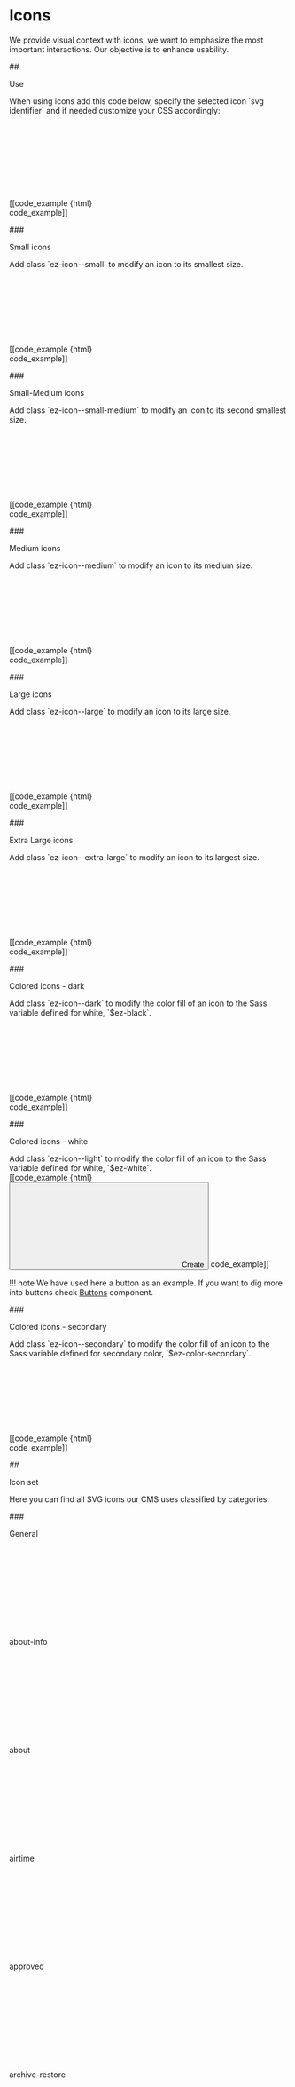 # Icons

We provide visual context with icons, we want to emphasize the most important interactions. Our objective is to enhance usability.

##<div class="mgt-2 header-line">Use</div>
<div class="mgt-minus-4 mgb-5">When using icons add this code below, specify the selected icon `svg identifier` and if needed customize your CSS accordingly:</div>


[[code_example {html}
<svg class="ez-icon">
    <use xmlns:xlink="http://www.w3.org/1999/xlink" xlink:href="../../ez-icons.svg#publish"></use>
</svg>
code_example]]

###<div class="mgt-2">Small icons</div>
<div class="mgt-minus-3 mgb-5">Add class `ez-icon--small` to modify an icon to its smallest size.</div>
[[code_example {html}
<svg class="ez-icon ez-icon--small">
    <use xmlns:xlink="http://www.w3.org/1999/xlink" xlink:href="../../ez-icons.svg#publish"></use>
</svg>
code_example]]

###<div class="mgt-2">Small-Medium icons</div>
<div class="mgt-minus-3 mgb-5">Add class `ez-icon--small-medium` to modify an icon to its second smallest size.</div>
[[code_example {html}
<svg class="ez-icon ez-icon--small-medium">
    <use xmlns:xlink="http://www.w3.org/1999/xlink" xlink:href="../../ez-icons.svg#publish"></use>
</svg>
code_example]]

###<div class="mgt-2">Medium icons</div>
<div class="mgt-minus-3 mgb-5">Add class `ez-icon--medium` to modify an icon to its medium size.</div>
[[code_example {html}
<svg class="ez-icon ez-icon--medium">
    <use xmlns:xlink="http://www.w3.org/1999/xlink" xlink:href="../../ez-icons.svg#publish"></use>
</svg>
code_example]]

###<div class="mgt-2">Large icons</div>
<div class="mgt-minus-3 mgb-5">Add class `ez-icon--large` to modify an icon to its large size.</div>
[[code_example {html}
<svg class="ez-icon ez-icon--large">
    <use xmlns:xlink="http://www.w3.org/1999/xlink" xlink:href="../../ez-icons.svg#publish"></use>
</svg>
code_example]]

###<div class="mgt-2">Extra Large icons</div>
<div class="mgt-minus-3 mgb-5">Add class `ez-icon--extra-large` to modify an icon to its largest size.</div>
[[code_example {html}
<svg class="ez-icon ez-icon--extra-large">
    <use xmlns:xlink="http://www.w3.org/1999/xlink" xlink:href="../../ez-icons.svg#publish"></use>
</svg>
code_example]]

###<div class="mgt-2">Colored icons - dark</div>
<div class="mgt-minus-3 mgb-5">Add class `ez-icon--dark` to modify the color fill of an icon to the Sass variable defined for white, `$ez-black`.</div>
<div class="ez-guidelines-icons__colored">
[[code_example {html}
<svg class="ez-icon ez-icon--medium ez-icon--dark ez-icon-content-draft">
    <use xmlns:xlink="http://www.w3.org/1999/xlink" xlink:href="../../ez-icons.svg#content-draft"></use>
</svg>
</button>
code_example]]
</div>

###<div class="mgt-2">Colored icons - white</div>
<div class="mgt-minus-3 mgb-5">Add class `ez-icon--light` to modify the color fill of an icon to the Sass variable defined for white, `$ez-white`.</div>
<div class="ez-guidelines-icons__colored">
[[code_example {html}
<button type="button" class="btn btn-primary">
    <svg class="ez-icon ez-icon--medium ez-icon--light ez-icon-create">
        <use xmlns:xlink="http://www.w3.org/1999/xlink" xlink:href="../../ez-icons.svg#create"></use>
    </svg>
    <span>Create</span>
</button>
code_example]]
</div>

!!! note
    We have used here a button as an example. If you want to dig more into buttons check [Buttons](../components/buttons.md) component.

###<div class="mgt-2">Colored icons - secondary</div>
<div class="mgt-minus-3 mgb-5">Add class `ez-icon--secondary` to modify the color fill of an icon to the Sass variable defined for secondary color, `$ez-color-secondary`.</div>
[[code_example {html}
<svg class="ez-icon ez-icon--secondary">
    <use xmlns:xlink="http://www.w3.org/1999/xlink" xlink:href="../../ez-icons.svg#publish"></use>
</svg>
code_example]]

##<div class="mgt-5">Icon set</div>
<div class="mgt-minus-4">Here you can find all SVG icons our CMS uses classified by categories:</div>

###<div class="mgt-2 header-line">General</div>
<div class="wrapper-samples mgt-minus-3">
    <div class="icon-box">
        <svg class="ez-icon ez-icon-about-info">
            <use xlink:href="../../ez-icons.svg#about-info"></use>
        </svg>
        <p class="icon-label">about-info</p>
    </div>
    <div class="icon-box">
        <svg class="ez-icon ez-icon-about">
            <use xlink:href="../../ez-icons.svg#about"></use>
        </svg>
        <p class="icon-label">about</p>
    </div>
    <div class="icon-box">
        <svg class="ez-icon ez-icon-airtime">
            <use xlink:href="../../ez-icons.svg#airtime"></use>
        </svg>
        <p class="icon-label">airtime</p>
    </div>
    <div class="icon-box">
        <svg class="ez-icon ez-icon-approved">
            <use xlink:href="../../ez-icons.svg#approved"></use>
        </svg>
        <p class="icon-label">approved</p>
    </div>
    <div class="icon-box">
        <svg class="ez-icon ez-icon-archive-restore">
            <use xlink:href="../../ez-icons.svg#archive-restore"></use>
        </svg>
        <p class="icon-label">archive-restore</p>
    </div>
    <div class="icon-box">
        <svg class="ez-icon ez-icon-assign-section">
            <use xlink:href="../../ez-icons.svg#assign-section"></use>
        </svg>
        <p class="icon-label">assign-section</p>
    </div>
     <div class="icon-box">
        <svg class="ez-icon ez-icon-assign-user">
            <use xlink:href="../../ez-icons.svg#assign-user"></use>
        </svg>
        <p class="icon-label">assign-user</p>
    </div>
    <div class="icon-box">
        <svg class="ez-icon ez-icon-author">
            <use xlink:href="../../ez-icons.svg#author"></use>
        </svg>
        <p class="icon-label">author</p>
    </div>
    <div class="icon-box">
        <svg class="ez-icon ez-icon-back">
            <use xlink:href="../../ez-icons.svg#back"></use>
        </svg>
        <p class="icon-label">back</p>
    </div>
    <div class="icon-box">
        <svg class="ez-icon ez-icon-back-current-date">
            <use xlink:href="../../ez-icons.svg#back-current-date"></use>
        </svg>
        <p class="icon-label">back-current-date</p>
    </div>
    <div class="icon-box">
        <svg class="ez-icon ez-icon-banner">
            <use xlink:href="../../ez-icons.svg#banner"></use>
        </svg>
        <p class="icon-label">banner</p>
    </div>
    <div class="icon-box">
        <svg class="ez-icon ez-icon-block-add">
            <use xlink:href="../../ez-icons.svg#block-add"></use>
        </svg>
        <p class="icon-label">block-add</p>
    </div>
    <div class="icon-box">
        <svg class="ez-icon ez-icon-block-invisible">
            <use xlink:href="../../ez-icons.svg#block-invisible"></use>
        </svg>
        <p class="icon-label">block-invisible</p>
    </div>
    <div class="icon-box">
        <svg class="ez-icon ez-icon-block-visible-recurring">
            <use xlink:href="../../ez-icons.svg#block-visible-recurring"></use>
        </svg>
        <p class="icon-label">block-visible-recurring</p>
    </div>
    <div class="icon-box">
        <svg class="ez-icon ez-icon-block-visible">
            <use xlink:href="../../ez-icons.svg#block-visible"></use>
        </svg>
        <p class="icon-label">block-visible</p>
    </div>
    <div class="icon-box">
        <svg class="ez-icon ez-icon-bookmark-active">
            <use xlink:href="../../ez-icons.svg#bookmark-active"></use>
        </svg>
        <p class="icon-label">bookmark-active</p>
    </div>
    <div class="icon-box">
        <svg class="ez-icon ez-icon-bookmark-manager">
            <use xlink:href="../../ez-icons.svg#bookmark-manager"></use>
        </svg>
        <p class="icon-label">bookmark-manager</p>
    </div>
    <div class="icon-box">
        <svg class="ez-icon ez-icon-bookmark">
            <use xlink:href="../../ez-icons.svg#bookmark"></use>
        </svg>
        <p class="icon-label">bookmark</p>
    </div>
    <div class="icon-box">
        <svg class="ez-icon ez-icon-browse">
            <use xlink:href="../../ez-icons.svg#browse"></use>
        </svg>
        <p class="icon-label">browse</p>
    </div>
    <div class="icon-box">
        <svg class="ez-icon ez-icon-bubbles">
            <use xlink:href="../../ez-icons.svg#bubbles"></use>
        </svg>
        <p class="icon-label">bubbles</p>
    </div>
    <div class="icon-box">
        <svg class="ez-icon ez-icon-caret-back">
            <use xlink:href="../../ez-icons.svg#caret-back"></use>
        </svg>
        <p class="icon-label">caret-back</p>
    </div>
    <div class="icon-box">
        <svg class="ez-icon ez-icon-caret-down">
            <use xlink:href="../../ez-icons.svg#caret-down"></use>
        </svg>
        <p class="icon-label">caret-down</p>
    </div>
    <div class="icon-box">
        <svg class="ez-icon ez-icon-caret-next">
            <use xlink:href="../../ez-icons.svg#caret-next"></use>
        </svg>
        <p class="icon-label">caret-next</p>
    </div>
    <div class="icon-box">
        <svg class="ez-icon ez-icon-caret-up">
            <use xlink:href="../../ez-icons.svg#caret-up"></use>
        </svg>
        <p class="icon-label">caret-up</p>
    </div>
    <div class="icon-box">
        <svg class="ez-icon ez-icon-caret-expanded">
            <use xlink:href="../../ez-icons.svg#caret-expanded"></use>
        </svg>
        <p class="icon-label">caret-expanded</p>
    </div>
    <div class="icon-box">
        <svg class="ez-icon ez-icon-category">
            <use xlink:href="../../ez-icons.svg#category"></use>
        </svg>
        <p class="icon-label">category</p>
    </div>
    <div class="icon-box">
        <svg class="ez-icon ez-icon-checkmark">
            <use xlink:href="../../ez-icons.svg#checkmark"></use>
        </svg>
        <p class="icon-label">checkmark</p>
    </div>
    <div class="icon-box">
        <svg class="ez-icon ez-icon-circle-caret-down">
            <use xlink:href="../../ez-icons.svg#circle-caret-down"></use>
        </svg>
        <p class="icon-label">circle-caret-down</p>
    </div>
    <div class="icon-box">
        <svg class="ez-icon ez-icon-circle-caret-left">
            <use xlink:href="../../ez-icons.svg#circle-caret-left"></use>
        </svg>
        <p class="icon-label">circle-caret-left</p>
    </div>
    <div class="icon-box">
        <svg class="ez-icon ez-icon-circle-caret-right">
            <use xlink:href="../../ez-icons.svg#circle-caret-right"></use>
        </svg>
        <p class="icon-label">circle-caret-right</p>
    </div>
    <div class="icon-box">
        <svg class="ez-icon ez-icon-circle-caret-up">
            <use xlink:href="../../ez-icons.svg#circle-caret-up"></use>
        </svg>
        <p class="icon-label">circle-caret-up</p>
    </div>
    <div class="icon-box">
        <svg class="ez-icon ez-icon-circle-close">
            <use xlink:href="../../ez-icons.svg#circle-close"></use>
        </svg>
        <p class="icon-label">circle-close</p>
    </div>
    <div class="icon-box">
        <svg class="ez-icon ez-icon-circle-create">
            <use xlink:href="../../ez-icons.svg#circle-create"></use>
        </svg>
        <p class="icon-label">circle-create</p>
    </div>
    <div class="icon-box">
        <svg class="ez-icon ez-icon-clipboard">
            <use xlink:href="../../ez-icons.svg#clipboard"></use>
        </svg>
        <p class="icon-label">clipboard</p>
    </div>
    <div class="icon-box">
        <svg class="ez-icon ez-icon-column-one">
            <use xlink:href="../../ez-icons.svg#column-one"></use>
        </svg>
        <p class="icon-label">column-one</p>
    </div>
    <div class="icon-box">
        <svg class="ez-icon ez-icon-column-two">
            <use xlink:href="../../ez-icons.svg#column-two"></use>
        </svg>
        <p class="icon-label">column-two</p>
    </div>
    <div class="icon-box">
        <svg class="ez-icon ez-icon-comment">
            <use xlink:href="../../ez-icons.svg#comment"></use>
        </svg>
        <p class="icon-label">comment</p>
    </div>
    <div class="icon-box">
        <svg class="ez-icon ez-icon-content-draft">
            <use xlink:href="../../ez-icons.svg#content-draft"></use>
        </svg>
        <p class="icon-label">content-draft</p>
    </div>
    <div class="icon-box">
        <svg class="ez-icon ez-icon-content-tree">
            <use xlink:href="../../ez-icons.svg#content-tree"></use>
        </svg>
        <p class="icon-label">content-tree</p>
    </div>
    <div class="icon-box">
        <svg class="ez-icon ez-icon-content-type">
            <use xlink:href="../../ez-icons.svg#content-type"></use>
        </svg>
        <p class="icon-label">content-type</p>
    </div>
    <div class="icon-box">
        <svg class="ez-icon ez-icon-content-type-group">
            <use xlink:href="../../ez-icons.svg#content-type-group"></use>
        </svg>
        <p class="icon-label">content-type-group</p>
    </div>
    <div class="icon-box">
        <svg class="ez-icon ez-icon-copy">
            <use xlink:href="../../ez-icons.svg#copy"></use>
        </svg>
        <p class="icon-label">copy</p>
    </div>
    <div class="icon-box">
        <svg class="ez-icon ez-icon-copy-subtree">
            <use xlink:href="../../ez-icons.svg#copy-subtree"></use>
        </svg>
        <p class="icon-label">copy-subtree</p>
    </div>
    <div class="icon-box">
        <svg class="ez-icon ez-icon-create-content">
            <use xlink:href="../../ez-icons.svg#create-content"></use>
        </svg>
        <p class="icon-label">create-content</p>
    </div>
    <div class="icon-box">
        <svg class="ez-icon ez-icon-create">
            <use xlink:href="../../ez-icons.svg#create"></use>
        </svg>
        <p class="icon-label">create</p>
    </div>
    <div class="icon-box">
        <svg class="ez-icon ez-icon-dashboard">
            <use xlink:href="../../ez-icons.svg#dashboard"></use>
        </svg>
        <p class="icon-label">dashboard</p>
    </div>
    <div class="icon-box">
        <svg class="ez-icon ez-icon-discard">
            <use xlink:href="../../ez-icons.svg#discard"></use>
        </svg>
        <p class="icon-label">discard</p>
    </div>
    <div class="icon-box">
        <svg class="ez-icon ez-icon-download">
            <use xlink:href="../../ez-icons.svg#download"></use>
        </svg>
        <p class="icon-label">download</p>
    </div>
    <div class="icon-box">
        <svg class="ez-icon ez-icon-drag">
            <use xlink:href="../../ez-icons.svg#drag"></use>
        </svg>
        <p class="icon-label">drag</p>
    </div>
    <div class="icon-box">
        <svg class="ez-icon ez-icon-edit">
            <use xlink:href="../../ez-icons.svg#edit"></use>
        </svg>
        <p class="icon-label">edit</p>
    </div>
    <div class="icon-box">
        <svg class="ez-icon ez-icon-embed">
            <use xlink:href="../../ez-icons.svg#embed"></use>
        </svg>
        <p class="icon-label">embed</p>
    </div>
    <div class="icon-box">
        <svg class="ez-icon ez-icon-error">
            <use xlink:href="../../ez-icons.svg#error"></use>
        </svg>
        <p class="icon-label">error</p>
    </div>
    <div class="icon-box">
        <svg class="ez-icon ez-icon-fields">
            <use xlink:href="../../ez-icons.svg#fields"></use>
        </svg>
        <p class="icon-label">fields</p>
    </div>
    <div class="icon-box">
        <svg class="ez-icon ez-icon-file-text">
            <use xlink:href="../../ez-icons.svg#file-text"></use>
        </svg>
        <p class="icon-label">file-text</p>
    </div>
    <div class="icon-box">
        <svg class="ez-icon ez-icon-file-video">
            <use xlink:href="../../ez-icons.svg#file-video"></use>
        </svg>
        <p class="icon-label">file-video</p>
    </div>
    <div class="icon-box">
        <svg class="ez-icon ez-icon-file">
            <use xlink:href="../../ez-icons.svg#file"></use>
        </svg>
        <p class="icon-label">file</p>
    </div>
    <div class="icon-box">
        <svg class="ez-icon ez-icon-filters">
            <use xlink:href="../../ez-icons.svg#filters"></use>
        </svg>
        <p class="icon-label">filters</p>
    </div>
    <div class="icon-box">
        <svg class="ez-icon ez-icon-filters-funnel">
            <use xlink:href="../../ez-icons.svg#filters-funnel"></use>
        </svg>
        <p class="icon-label">filters-funnel</p>
    </div>
    <div class="icon-box">
        <svg class="ez-icon ez-icon-focus">
            <use xlink:href="../../ez-icons.svg#focus"></use>
        </svg>
        <p class="icon-label">focus</p>
    </div>
    <div class="icon-box">
        <svg class="ez-icon ez-icon-folder-empty">
            <use xlink:href="../../ez-icons.svg#folder-empty"></use>
        </svg>
        <p class="icon-label">folder-empty</p>
    </div>
    <div class="icon-box">
        <svg class="ez-icon ez-icon-folder">
            <use xlink:href="../../ez-icons.svg#folder"></use>
        </svg>
        <p class="icon-label">folder</p>
    </div>
    <div class="icon-box">
        <svg class="ez-icon ez-icon-form-data">
            <use xlink:href="../../ez-icons.svg#form-data"></use>
        </svg>
        <p class="icon-label">form-data</p>
    </div>
    <div class="icon-box">
        <svg class="ez-icon ez-icon-form">
            <use xlink:href="../../ez-icons.svg#form"></use>
        </svg>
        <p class="icon-label">form</p>
    </div>
    <div class="icon-box">
        <svg class="ez-icon ez-icon-future-publication">
            <use xlink:href="../../ez-icons.svg#future-publication"></use>
        </svg>
        <p class="icon-label">future-publication</p>
    </div>
    <div class="icon-box">
        <svg class="ez-icon ez-icon-go-to-root">
            <use xlink:href="../../ez-icons.svg#go-to-root"></use>
        </svg>
        <p class="icon-label">go-to-root</p>
    </div>
    <div class="icon-box">
        <svg class="ez-icon ez-icon-go-up">
            <use xlink:href="../../ez-icons.svg#go-up"></use>
        </svg>
        <p class="icon-label">go-up</p>
    </div>
    <div class="icon-box">
        <svg class="ez-icon ez-icon-history">
            <use xlink:href="../../ez-icons.svg#history"></use>
        </svg>
        <p class="icon-label">history</p>
    </div>
    <div class="icon-box">
        <svg class="ez-icon ez-icon-home-page">
            <use xlink:href="../../ez-icons.svg#home-page"></use>
        </svg>
        <p class="icon-label">home-page</p>
    </div>
    <div class="icon-box">
        <svg class="ez-icon ez-icon-information">
            <use xlink:href="../../ez-icons.svg#information"></use>
        </svg>
        <p class="icon-label">information</p>
    </div>
    <div class="icon-box">
        <svg class="ez-icon ez-icon-keyword">
            <use xlink:href="../../ez-icons.svg#keyword"></use>
        </svg>
        <p class="icon-label">keyword</p>
    </div>
    <div class="icon-box">
        <svg class="ez-icon ez-icon-landing_page">
            <use xlink:href="../../ez-icons.svg#landing_page"></use>
        </svg>
        <p class="icon-label">landing_page</p>
    </div>
    <div class="icon-box">
        <svg class="ez-icon ez-icon-landingpage-add">
            <use xlink:href="../../ez-icons.svg#landingpage-add"></use>
        </svg>
        <p class="icon-label">landingpage-add</p>
    </div>
    <div class="icon-box">
        <svg class="ez-icon ez-icon-landingpage-preview">
            <use xlink:href="../../ez-icons.svg#landingpage-preview"></use>
        </svg>
        <p class="icon-label">landingpage-preview</p>
    </div>
    <div class="icon-box">
        <svg class="ez-icon ez-icon-languages-add">
            <use xlink:href="../../ez-icons.svg#languages-add"></use>
        </svg>
        <p class="icon-label">languages-add</p>
    </div>
    <div class="icon-box">
        <svg class="ez-icon ez-icon-languages">
            <use xlink:href="../../ez-icons.svg#languages"></use>
        </svg>
        <p class="icon-label">languages</p>
    </div>
    <div class="icon-box">
        <svg class="ez-icon ez-icon-layout-switch">
            <use xlink:href="../../ez-icons.svg#layout-switch"></use>
        </svg>
        <p class="icon-label">layout-switch</p>
    </div>
    <div class="icon-box">
        <svg class="ez-icon ez-icon-location-add-new">
            <use xlink:href="../../ez-icons.svg#location-add-new"></use>
        </svg>
        <p class="icon-label">location-add-new</p>
    </div>
    <div class="icon-box">
        <svg class="ez-icon ez-icon-lock-unlock">
            <use xlink:href="../../ez-icons.svg#lock-unlock"></use>
        </svg>
        <p class="icon-label">lock-unlock</p>
    </div>
    <div class="icon-box">
        <svg class="ez-icon ez-icon-lock">
            <use xlink:href="../../ez-icons.svg#lock"></use>
        </svg>
        <p class="icon-label">lock</p>
    </div>
    <div class="icon-box">
        <svg class="ez-icon ez-icon-logout">
            <use xlink:href="../../ez-icons.svg#logout"></use>
        </svg>
        <p class="icon-label">logout</p>
    </div>
    <div class="icon-box">
        <svg class="ez-icon ez-icon-maform">
            <use xlink:href="../../ez-icons.svg#maform"></use>
        </svg>
        <p class="icon-label">maform</p>
    </div>
    <div class="icon-box">
        <svg class="ez-icon ez-icon-merge">
            <use xlink:href="../../ez-icons.svg#merge"></use>
        </svg>
        <p class="icon-label">merge</p>
    </div>
    <div class="icon-box">
        <svg class="ez-icon ez-icon-move">
            <use xlink:href="../../ez-icons.svg#move"></use>
        </svg>
        <p class="icon-label">move</p>
    </div>
    <div class="icon-box">
        <svg class="ez-icon ez-icon-notice">
            <use xlink:href="../../ez-icons.svg#notice"></use>
        </svg>
        <p class="icon-label">notice</p>
    </div>
    <div class="icon-box">
        <svg class="ez-icon ez-icon-object-state">
            <use xlink:href="../../ez-icons.svg#object-state"></use>
        </svg>
        <p class="icon-label">object-state</p>
    </div>
    <div class="icon-box">
        <svg class="ez-icon ez-icon-open-newtab">
            <use xlink:href="../../ez-icons.svg#open-newtab"></use>
        </svg>
        <p class="icon-label">open-newtab</p>
    </div>
    <div class="icon-box">
        <svg class="ez-icon ez-icon-open-sametab">
            <use xlink:href="../../ez-icons.svg#open-sametab"></use>
        </svg>
        <p class="icon-label">open-sametab</p>
    </div>
    <div class="icon-box">
        <svg class="ez-icon ez-icon-options">
            <use xlink:href="../../ez-icons.svg#options"></use>
        </svg>
        <p class="icon-label">options</p>
    </div>
    <div class="icon-box">
        <svg class="ez-icon ez-icon-panels">
            <use xlink:href="../../ez-icons.svg#panels"></use>
        </svg>
        <p class="icon-label">panels</p>
    </div>
    <div class="icon-box">
        <svg class="ez-icon ez-icon-pdf-file">
            <use xlink:href="../../ez-icons.svg#pdf-file"></use>
        </svg>
        <p class="icon-label">pdf-file</p>
    </div>
    <div class="icon-box">
        <svg class="ez-icon ez-icon-personalize-block">
            <use xlink:href="../../ez-icons.svg#personalize-block"></use>
        </svg>
        <p class="icon-label">personalize-block</p>
    </div>
    <div class="icon-box">
        <svg class="ez-icon ez-icon-personalize-content">
            <use xlink:href="../../ez-icons.svg#personalize-content"></use>
        </svg>
        <p class="icon-label">personalize-content</p>
    </div>
    <div class="icon-box">
        <svg class="ez-icon ez-icon-personalize">
            <use xlink:href="../../ez-icons.svg#personalize"></use>
        </svg>
        <p class="icon-label">personalize</p>
    </div>
    <div class="icon-box">
        <svg class="ez-icon ez-icon-pin-unpin">
            <use xlink:href="../../ez-icons.svg#pin-unpin"></use>
        </svg>
        <p class="icon-label">pin-unpin</p>
    </div>
    <div class="icon-box">
        <svg class="ez-icon ez-icon-pin">
            <use xlink:href="../../ez-icons.svg#pin"></use>
        </svg>
        <p class="icon-label">pin</p>
    </div>
    <div class="icon-box">
        <svg class="ez-icon ez-icon-portfolio">
            <use xlink:href="../../ez-icons.svg#portfolio"></use>
        </svg>
        <p class="icon-label">portfolio</p>
    </div>
    <div class="icon-box">
        <svg class="ez-icon ez-icon-previewed">
            <use xlink:href="../../ez-icons.svg#previewed"></use>
        </svg>
        <p class="icon-label">previewed</p>
    </div>
    <div class="icon-box">
        <svg class="ez-icon ez-icon-profile">
            <use xlink:href="../../ez-icons.svg#profile"></use>
        </svg>
        <p class="icon-label">profile</p>
    </div>
    <div class="icon-box">
        <svg class="ez-icon ez-icon-publish-later-cancel">
            <use xlink:href="../../ez-icons.svg#publish-later-cancel"></use>
        </svg>
        <p class="icon-label">publish-later-cancel</p>
    </div>
    <div class="icon-box">
        <svg class="ez-icon ez-icon-publish-later">
            <use xlink:href="../../ez-icons.svg#publish-later"></use>
        </svg>
        <p class="icon-label">publish-later</p>
    </div>
    <div class="icon-box">
        <svg class="ez-icon ez-icon-publish">
            <use xlink:href="../../ez-icons.svg#publish"></use>
        </svg>
        <p class="icon-label">publish</p>
    </div>
    <div class="icon-box">
        <svg class="ez-icon ez-icon-refresh">
            <use xlink:href="../../ez-icons.svg#refresh"></use>
        </svg>
        <p class="icon-label">refresh</p>
    </div>
    <div class="icon-box">
        <svg class="ez-icon ez-icon-rejected">
            <use xlink:href="../../ez-icons.svg#rejected"></use>
        </svg>
        <p class="icon-label">rejected</p>
    </div>
    <div class="icon-box">
        <svg class="ez-icon ez-icon-relations">
            <use xlink:href="../../ez-icons.svg#relations"></use>
        </svg>
        <p class="icon-label">relations</p>
    </div>
    <div class="icon-box">
        <svg class="ez-icon ez-icon-restore-parent">
            <use xlink:href="../../ez-icons.svg#restore-parent"></use>
        </svg>
        <p class="icon-label">restore-parent</p>
    </div>
    <div class="icon-box">
        <svg class="ez-icon ez-icon-restore">
            <use xlink:href="../../ez-icons.svg#restore"></use>
        </svg>
        <p class="icon-label">restore</p>
    </div>
    <div class="icon-box">
        <svg class="ez-icon ez-icon-review">
            <use xlink:href="../../ez-icons.svg#review"></use>
        </svg>
        <p class="icon-label">review</p>
    </div>
    <div class="icon-box">
        <svg class="ez-icon ez-icon-roles">
            <use xlink:href="../../ez-icons.svg#roles"></use>
        </svg>
        <p class="icon-label">roles</p>
    </div>
    <div class="icon-box">
        <svg class="ez-icon ez-icon-rss">
            <use xlink:href="../../ez-icons.svg#rss"></use>
        </svg>
        <p class="icon-label">rss</p>
    </div>
    <div class="icon-box">
        <svg class="ez-icon ez-icon-save">
            <use xlink:href="../../ez-icons.svg#save"></use>
        </svg>
        <p class="icon-label">save</p>
    </div>
    <div class="icon-box">
        <svg class="ez-icon ez-icon-schedule">
            <use xlink:href="../../ez-icons.svg#schedule"></use>
        </svg>
        <p class="icon-label">schedule</p>
    </div>
    <div class="icon-box">
        <svg class="ez-icon ez-icon-search">
            <use xlink:href="../../ez-icons.svg#search"></use>
        </svg>
        <p class="icon-label">search</p>
    </div>
    <div class="icon-box">
        <svg class="ez-icon ez-icon-sections">
            <use xlink:href="../../ez-icons.svg#sections"></use>
        </svg>
        <p class="icon-label">sections</p>
    </div>
    <div class="icon-box">
        <svg class="ez-icon ez-icon-send-review">
            <use xlink:href="../../ez-icons.svg#send-review"></use>
        </svg>
        <p class="icon-label">send-review</p>
    </div>
    <div class="icon-box">
        <svg class="ez-icon ez-icon-settings-block">
            <use xlink:href="../../ez-icons.svg#settings-block"></use>
        </svg>
        <p class="icon-label">settings-block</p>
    </div>
    <div class="icon-box">
        <svg class="ez-icon ez-icon-settings-config">
            <use xlink:href="../../ez-icons.svg#settings-config"></use>
        </svg>
        <p class="icon-label">settings-config</p>
    </div>
    <div class="icon-box">
        <svg class="ez-icon ez-icon-sites-all">
            <use xlink:href="../../ez-icons.svg#sites-all"></use>
        </svg>
        <p class="icon-label">sites-all</p>
    </div>
    <div class="icon-box">
        <svg class="ez-icon ez-icon-spinner">
            <use xlink:href="../../ez-icons.svg#spinner"></use>
        </svg>
        <p class="icon-label">spinner</p>
    </div>
    <div class="icon-box">
        <svg class="ez-icon ez-icon-stats">
            <use xlink:href="../../ez-icons.svg#stats"></use>
        </svg>
        <p class="icon-label">stats</p>
    </div>
    <div class="icon-box">
        <svg class="ez-icon ez-icon-swap">
            <use xlink:href="../../ez-icons.svg#swap"></use>
        </svg>
        <p class="icon-label">swap</p>
    </div>
    <div class="icon-box">
        <svg class="ez-icon ez-icon-system-information">
            <use xlink:href="../../ez-icons.svg#system-information"></use>
        </svg>
        <p class="icon-label">system-information</p>
    </div>
    <div class="icon-box">
        <svg class="ez-icon ez-icon-tags">
            <use xlink:href="../../ez-icons.svg#tags"></use>
        </svg>
        <p class="icon-label">tags</p>
    </div>
    <div class="icon-box">
        <svg class="ez-icon ez-icon-tastes">
            <use xlink:href="../../ez-icons.svg#tastes"></use>
        </svg>
        <p class="icon-label">tastes</p>
    </div>
    <div class="icon-box">
        <svg class="ez-icon ez-icon-timeline">
            <use xlink:href="../../ez-icons.svg#timeline"></use>
        </svg>
        <p class="icon-label">timeline</p>
    </div>
    <div class="icon-box">
        <svg class="ez-icon ez-icon-trash-empty">
            <use xlink:href="../../ez-icons.svg#trash-empty"></use>
        </svg>
        <p class="icon-label">trash-empty</p>
    </div>
    <div class="icon-box">
        <svg class="ez-icon ez-icon-trash-notrashed">
            <use xlink:href="../../ez-icons.svg#trash-notrashed"></use>
        </svg>
        <p class="icon-label">trash-notrashed</p>
    </div>
    <div class="icon-box">
        <svg class="ez-icon ez-icon-trash-send">
            <use xlink:href="../../ez-icons.svg#trash-send"></use>
        </svg>
        <p class="icon-label">trash-send</p>
    </div>
    <div class="icon-box">
        <svg class="ez-icon ez-icon-trash">
            <use xlink:href="../../ez-icons.svg#trash"></use>
        </svg>
        <p class="icon-label">trash</p>
    </div>
    <div class="icon-box">
        <svg class="ez-icon ez-icon-unarchive">
            <use xlink:href="../../ez-icons.svg#unarchive"></use>
        </svg>
        <p class="icon-label">unarchive</p>
    </div>
    <div class="icon-box">
        <svg class="ez-icon ez-icon-unpublish-hide">
            <use xlink:href="../../ez-icons.svg#unpublish-hide"></use>
        </svg>
        <p class="icon-label">unpublish-hide</p>
    </div>
    <div class="icon-box">
        <svg class="ez-icon ez-icon-unpublish-reveal">
            <use xlink:href="../../ez-icons.svg#unpublish-reveal"></use>
        </svg>
        <p class="icon-label">unpublish-reveal</p>
    </div>
    <div class="icon-box">
        <svg class="ez-icon ez-icon-upload">
            <use xlink:href="../../ez-icons.svg#upload"></use>
        </svg>
        <p class="icon-label">upload</p>
    </div>
    <div class="icon-box">
        <svg class="ez-icon ez-icon-user">
            <use xlink:href="../../ez-icons.svg#user"></use>
        </svg>
        <p class="icon-label">user</p>
    </div>
    <div class="icon-box">
        <svg class="ez-icon ez-icon-user_group">
            <use xlink:href="../../ez-icons.svg#user_group"></use>
        </svg>
        <p class="icon-label">user_group</p>
    </div>
    <div class="icon-box">
        <svg class="ez-icon ez-icon-users-personalization">
            <use xlink:href="../../ez-icons.svg#users-personalization"></use>
        </svg>
        <p class="icon-label">users-personalization</p>
    </div>
    <div class="icon-box">
        <svg class="ez-icon ez-icon-users-select">
            <use xlink:href="../../ez-icons.svg#users-select"></use>
        </svg>
        <p class="icon-label">users-select</p>
    </div>
    <div class="icon-box">
        <svg class="ez-icon ez-icon-version-compare-action">
            <use xlink:href="../../ez-icons.svg#version-compare-action"></use>
        </svg>
        <p class="icon-label">version-compare-action</p>
    </div>
    <div class="icon-box">
        <svg class="ez-icon ez-icon-version-compare">
            <use xlink:href="../../ez-icons.svg#version-compare"></use>
        </svg>
        <p class="icon-label">version-compare</p>
    </div>
    <div class="icon-box">
        <svg class="ez-icon ez-icon-versions">
            <use xlink:href="../../ez-icons.svg#versions"></use>
        </svg>
        <p class="icon-label">versions</p>
    </div>
    <div class="icon-box">
        <svg class="ez-icon ez-icon-view-custom">
            <use xlink:href="../../ez-icons.svg#view-custom"></use>
        </svg>
        <p class="icon-label">view-custom</p>
    </div>
    <div class="icon-box">
        <svg class="ez-icon ez-icon-view-desktop">
            <use xlink:href="../../ez-icons.svg#view-desktop"></use>
        </svg>
        <p class="icon-label">view-desktop</p>
    </div>
    <div class="icon-box">
        <svg class="ez-icon ez-icon-view-grid">
            <use xlink:href="../../ez-icons.svg#view-grid"></use>
        </svg>
        <p class="icon-label">view-grid</p>
    </div>
    <div class="icon-box">
        <svg class="ez-icon ez-icon-view-hide">
            <use xlink:href="../../ez-icons.svg#view-hide"></use>
        </svg>
        <p class="icon-label">view-hide</p>
    </div>
    <div class="icon-box">
        <svg class="ez-icon ez-icon-view-list">
            <use xlink:href="../../ez-icons.svg#view-list"></use>
        </svg>
        <p class="icon-label">view-list</p>
    </div>
    <div class="icon-box">
        <svg class="ez-icon ez-icon-view-mobile">
            <use xlink:href="../../ez-icons.svg#view-mobile"></use>
        </svg>
        <p class="icon-label">view-mobile</p>
    </div>
    <div class="icon-box">
        <svg class="ez-icon ez-icon-view-tablet">
            <use xlink:href="../../ez-icons.svg#view-tablet"></use>
        </svg>
        <p class="icon-label">view-tablet</p>
    </div>
    <div class="icon-box">
        <svg class="ez-icon ez-icon-view">
            <use xlink:href="../../ez-icons.svg#view"></use>
        </svg>
        <p class="icon-label">view</p>
    </div>
    <div class="icon-box">
        <svg class="ez-icon ez-icon-wand">
            <use xlink:href="../../ez-icons.svg#wand"></use>
        </svg>
        <p class="icon-label">wand</p>
    </div>
    <div class="icon-box">
        <svg class="ez-icon ez-icon-warning">
            <use xlink:href="../../ez-icons.svg#warning"></use>
        </svg>
        <p class="icon-label">warning</p>
    </div>
    <div class="icon-box">
        <svg class="ez-icon ez-icon-workflow">
            <use xlink:href="../../ez-icons.svg#workflow"></use>
        </svg>
        <p class="icon-label">workflow</p>
    </div>
</div>

###<div class="mgt-3 header-line">Content types</div>
<div class="wrapper-samples mgt-minus-3">
    <div class="icon-box">
        <svg class="ez-icon ez-icon-about">
            <use xlink:href="../../ez-icons.svg#about"></use>
        </svg>
        <p class="icon-label">about</p>
    </div>
    <div class="icon-box">
        <svg class="ez-icon ez-icon-article">
            <use xlink:href="../../ez-icons.svg#article"></use>
        </svg>
        <p class="icon-label">article</p>
    </div>
    <div class="icon-box">
        <svg class="ez-icon ez-icon-blog-post">
            <use xlink:href="../../ez-icons.svg#blog_post"></use>
        </svg>
        <p class="icon-label">blog_post</p>
    </div>
    <div class="icon-box">
        <svg class="ez-icon ez-icon-blog">
            <use xlink:href="../../ez-icons.svg#blog"></use>
        </svg>
        <p class="icon-label">blog</p>
    </div>
    <div class="icon-box">
        <svg class="ez-icon ez-icon-contentlist">
            <use xlink:href="../../ez-icons.svg#contentlist"></use>
        </svg>
        <p class="icon-label">contentlist</p>
    </div>
    <div class="icon-box">
        <svg class="ez-icon ez-icon-folder">
            <use xlink:href="../../ez-icons.svg#folder"></use>
        </svg>
        <p class="icon-label">folder</p>
    </div>
    <div class="icon-box">
        <svg class="ez-icon ez-icon-gallery">
            <use xlink:href="../../ez-icons.svg#gallery"></use>
        </svg>
        <p class="icon-label">gallery</p>
    </div>
    <div class="icon-box">
        <svg class="ez-icon ez-icon-image">
            <use xlink:href="../../ez-icons.svg#image"></use>
        </svg>
        <p class="icon-label">image</p>
    </div>
    <div class="icon-box">
        <svg class="ez-icon ez-icon-landing_page">
            <use xlink:href="../../ez-icons.svg#landing_page"></use>
        </svg>
        <p class="icon-label">landing_page</p>
    </div>
    <div class="icon-box">
        <svg class="ez-icon ez-icon-media">
            <use xlink:href="../../ez-icons.svg#media"></use>
        </svg>
        <p class="icon-label">media</p>
    </div>
    <div class="icon-box">
        <svg class="ez-icon ez-icon-news">
            <use xlink:href="../../ez-icons.svg#news"></use>
        </svg>
        <p class="icon-label">news</p>
    </div>
    <div class="icon-box">
        <svg class="ez-icon ez-icon-place">
            <use xlink:href="../../ez-icons.svg#place"></use>
        </svg>
        <p class="icon-label">place</p>
    </div>
    <div class="icon-box">
        <svg class="ez-icon ez-icon-places">
            <use xlink:href="../../ez-icons.svg#places"></use>
        </svg>
        <p class="icon-label">places</p>
    </div>
    <div class="icon-box">
        <svg class="ez-icon ez-icon-product_list">
            <use xlink:href="../../ez-icons.svg#product_list"></use>
        </svg>
        <p class="icon-label">product_list</p>
    </div>
    <div class="icon-box">
        <svg class="ez-icon ez-icon-product">
            <use xlink:href="../../ez-icons.svg#product"></use>
        </svg>
        <p class="icon-label">product</p>
    </div>
    <div class="icon-box">
        <svg class="ez-icon ez-icon-wiki-file">
            <use xlink:href="../../ez-icons.svg#wiki-file"></use>
        </svg>
        <p class="icon-label">wiki-file</p>
    </div>
    <div class="icon-box">
        <svg class="ez-icon ez-icon-wiki">
            <use xlink:href="../../ez-icons.svg#wiki"></use>
        </svg>
        <p class="icon-label">wiki</p>
    </div>
</div>

###<div class="mgt-3 header-line">Rich Text Editor</div>
<div class="wrapper-samples mgt-minus-3">
    <div class="icon-box">
        <svg class="ez-icon ez-icon-align-center">
            <use xlink:href="../../ez-icons.svg#align-center"></use>
        </svg>
        <p class="icon-label">align-center</p>
    </div>
    <div class="icon-box">
        <svg class="ez-icon ez-icon-align-justify">
            <use xlink:href="../../ez-icons.svg#align-justify"></use>
        </svg>
        <p class="icon-label">align-justify</p>
    </div>
    <div class="icon-box">
        <svg class="ez-icon ez-icon-align-left">
            <use xlink:href="../../ez-icons.svg#align-left"></use>
        </svg>
        <p class="icon-label">align-left</p>
    </div>
    <div class="icon-box">
        <svg class="ez-icon ez-icon-align-right">
            <use xlink:href="../../ez-icons.svg#align-right"></use>
        </svg>
        <p class="icon-label">align-right</p>
    </div>
    <div class="icon-box">
        <svg class="ez-icon ez-icon-bold">
            <use xlink:href="../../ez-icons.svg#bold"></use>
        </svg>
        <p class="icon-label">bold</p>
    </div>
    <div class="icon-box">
        <svg class="ez-icon ez-icon-custom_tags">
            <use xlink:href="../../ez-icons.svg#custom_tags"></use>
        </svg>
        <p class="icon-label">custom_tags</p>
    </div>
    <div class="icon-box">
        <svg class="ez-icon ez-icon-h1">
            <use xlink:href="../../ez-icons.svg#h1"></use>
        </svg>
        <p class="icon-label">h1</p>
    </div>
    <div class="icon-box">
        <svg class="ez-icon ez-icon-h2">
            <use xlink:href="../../ez-icons.svg#h2"></use>
        </svg>
        <p class="icon-label">h2</p>
    </div>
    <div class="icon-box">
        <svg class="ez-icon ez-icon-h3">
            <use xlink:href="../../ez-icons.svg#h3"></use>
        </svg>
        <p class="icon-label">h3</p>
    </div>
    <div class="icon-box">
        <svg class="ez-icon ez-icon-h4">
            <use xlink:href="../../ez-icons.svg#h4"></use>
        </svg>
        <p class="icon-label">h4</p>
    </div>
    <div class="icon-box">
        <svg class="ez-icon ez-icon-h5">
            <use xlink:href="../../ez-icons.svg#h5"></use>
        </svg>
        <p class="icon-label">h5</p>
    </div>
    <div class="icon-box">
        <svg class="ez-icon ez-icon-h6">
            <use xlink:href="../../ez-icons.svg#h6"></use>
        </svg>
        <p class="icon-label">h6</p>
    </div>
    <div class="icon-box">
        <svg class="ez-icon ez-icon-image-center">
            <use xlink:href="../../ez-icons.svg#image-center"></use>
        </svg>
        <p class="icon-label">image-center</p>
    </div>
    <div class="icon-box">
        <svg class="ez-icon ez-icon-image-left">
            <use xlink:href="../../ez-icons.svg#image-left"></use>
        </svg>
        <p class="icon-label">image-left</p>
    </div>
    <div class="icon-box">
        <svg class="ez-icon ez-icon-image-right">
            <use xlink:href="../../ez-icons.svg#image-right"></use>
        </svg>
        <p class="icon-label">image-right</p>
    </div>
    <div class="icon-box">
        <svg class="ez-icon ez-icon-italic">
            <use xlink:href="../../ez-icons.svg#italic"></use>
        </svg>
        <p class="icon-label">italic</p>
    </div>
    <div class="icon-box">
        <svg class="ez-icon ez-icon-link-anchor">
            <use xlink:href="../../ez-icons.svg#link-anchor"></use>
        </svg>
        <p class="icon-label">link-anchor</p>
    </div>
    <div class="icon-box">
        <svg class="ez-icon ez-icon-link-content">
            <use xlink:href="../../ez-icons.svg#link-content"></use>
        </svg>
        <p class="icon-label">link-content</p>
    </div>
    <div class="icon-box">
        <svg class="ez-icon ez-icon-link-remove">
            <use xlink:href="../../ez-icons.svg#link-remove"></use>
        </svg>
        <p class="icon-label">link-remove</p>
    </div>
    <div class="icon-box">
        <svg class="ez-icon ez-icon-link">
            <use xlink:href="../../ez-icons.svg#link"></use>
        </svg>
        <p class="icon-label">link</p>
    </div>
    <div class="icon-box">
        <svg class="ez-icon ez-icon-list-numbered">
            <use xlink:href="../../ez-icons.svg#list-numbered"></use>
        </svg>
        <p class="icon-label">list-numbered</p>
    </div>
    <div class="icon-box">
        <svg class="ez-icon ez-icon-list">
            <use xlink:href="../../ez-icons.svg#list"></use>
        </svg>
        <p class="icon-label">list</p>
    </div>
    <div class="icon-box">
        <svg class="ez-icon ez-icon-markup">
            <use xlink:href="../../ez-icons.svg#markup"></use>
        </svg>
        <p class="icon-label">markup</p>
    </div>
    <div class="icon-box">
        <svg class="ez-icon ez-icon-paragraph-add">
            <use xlink:href="../../ez-icons.svg#paragraph-add"></use>
        </svg>
        <p class="icon-label">paragraph-add</p>
    </div>
    <div class="icon-box">
        <svg class="ez-icon ez-icon-paragraph">
            <use xlink:href="../../ez-icons.svg#paragraph"></use>
        </svg>
        <p class="icon-label">paragraph</p>
    </div>
    <div class="icon-box">
        <svg class="ez-icon ez-icon-quote">
            <use xlink:href="../../ez-icons.svg#quote"></use>
        </svg>
        <p class="icon-label">quote</p>
    </div>
    <div class="icon-box">
        <svg class="ez-icon ez-icon-strikethrough">
            <use xlink:href="../../ez-icons.svg#strikethrough"></use>
        </svg>
        <p class="icon-label">strikethrough</p>
    </div>
    <div class="icon-box">
        <svg class="ez-icon ez-icon-subscript">
            <use xlink:href="../../ez-icons.svg#subscript"></use>
        </svg>
        <p class="icon-label">subscript</p>
    </div>
    <div class="icon-box">
        <svg class="ez-icon ez-icon-superscript">
            <use xlink:href="../../ez-icons.svg#superscript"></use>
        </svg>
        <p class="icon-label">superscript</p>
    </div>
    <div class="icon-box">
        <svg class="ez-icon ez-icon-table-add">
            <use xlink:href="../../ez-icons.svg#table-add"></use>
        </svg>
        <p class="icon-label">table-add</p>
    </div>
    <div class="icon-box">
        <svg class="ez-icon ez-icon-table-cell">
            <use xlink:href="../../ez-icons.svg#table-cell"></use>
        </svg>
        <p class="icon-label">table-cell</p>
    </div>
    <div class="icon-box">
        <svg class="ez-icon ez-icon-table-column">
            <use xlink:href="../../ez-icons.svg#table-column"></use>
        </svg>
        <p class="icon-label">table-column</p>
    </div>
    <div class="icon-box">
        <svg class="ez-icon ez-icon-table-row">
            <use xlink:href="../../ez-icons.svg#table-row"></use>
        </svg>
        <p class="icon-label">table-row</p>
    </div>
    <div class="icon-box">
        <svg class="ez-icon ez-icon-tag">
            <use xlink:href="../../ez-icons.svg#tag"></use>
        </svg>
        <p class="icon-label">tag</p>
    </div>
    <div class="icon-box">
        <svg class="ez-icon ez-icon-twitter">
            <use xlink:href="../../ez-icons.svg#twitter"></use>
        </svg>
        <p class="icon-label">twitter</p>
    </div>
    <div class="icon-box">
        <svg class="ez-icon ez-icon-underscore">
            <use xlink:href="../../ez-icons.svg#underscore"></use>
        </svg>
        <p class="icon-label">underscore</p>
    </div>
</div>

###<div class="mgt-3 header-line">Form Builder</div>
<div class="wrapper-samples mgt-minus-3 mgb-5">
    <div class="icon-box">
        <svg class="ez-icon ez-icon-button">
            <use xlink:href="../../ez-icons.svg#button"></use>
        </svg>
        <p class="icon-label">button</p>
    </div>
    <div class="icon-box">
        <svg class="ez-icon ez-icon-captcha">
            <use xlink:href="../../ez-icons.svg#captcha"></use>
        </svg>
        <p class="icon-label">captcha</p>
    </div>
    <div class="icon-box">
        <svg class="ez-icon ez-icon-checkbox-multiple">
            <use xlink:href="../../ez-icons.svg#checkbox-multiple"></use>
        </svg>
        <p class="icon-label">checkbox-multiple</p>
    </div>
    <div class="icon-box">
        <svg class="ez-icon ez-icon-checkbox">
            <use xlink:href="../../ez-icons.svg#checkbox"></use>
        </svg>
        <p class="icon-label">checkbox</p>
    </div>
    <div class="icon-box">
        <svg class="ez-icon ez-icon-date">
            <use xlink:href="../../ez-icons.svg#date"></use>
        </svg>
        <p class="icon-label">date</p>
    </div>
    <div class="icon-box">
        <svg class="ez-icon ez-icon-dropdown">
            <use xlink:href="../../ez-icons.svg#dropdown"></use>
        </svg>
        <p class="icon-label">dropdown</p>
    </div>
    <div class="icon-box">
        <svg class="ez-icon ez-icon-input-hidden">
            <use xlink:href="../../ez-icons.svg#input-hidden"></use>
        </svg>
        <p class="icon-label">input-hidden</p>
    </div>
    <div class="icon-box">
        <svg class="ez-icon ez-icon-input-line-multiple">
            <use xlink:href="../../ez-icons.svg#input-line-multiple"></use>
        </svg>
        <p class="icon-label">input-line-multiple</p>
    </div>
    <div class="icon-box">
        <svg class="ez-icon ez-icon-input-line">
            <use xlink:href="../../ez-icons.svg#input-line"></use>
        </svg>
        <p class="icon-label">input-line</p>
    </div>
    <div class="icon-box">
        <svg class="ez-icon ez-icon-input-number">
            <use xlink:href="../../ez-icons.svg#input-number"></use>
        </svg>
        <p class="icon-label">input-number</p>
    </div>
    <div class="icon-box">
        <svg class="ez-icon ez-icon-radio-button-multiple">
            <use xlink:href="../../ez-icons.svg#radio-button-multiple"></use>
        </svg>
        <p class="icon-label">radio-button-multiple</p>
    </div>
    <div class="icon-box">
        <svg class="ez-icon ez-icon-radio-button">
            <use xlink:href="../../ez-icons.svg#radio-button"></use>
        </svg>
        <p class="icon-label">radio-button</p>
    </div>
    <div class="icon-box">
        <svg class="ez-icon ez-icon-rate">
            <use xlink:href="../../ez-icons.svg#rate"></use>
        </svg>
        <p class="icon-label">rate</p>
    </div>
</div>

###<div class="mgt-3 header-line">eCommerce</div>
<div class="wrapper-samples mgt-minus-3 mgb-5">
    <div class="icon-box">
        <svg class="ez-icon ez-icon-b2b">
            <use xlink:href="../../ez-icons.svg#b2b"></use>
        </svg>
        <p class="icon-label">b2b</p>
    </div>
    <div class="icon-box">
        <svg class="ez-icon ez-icon-bestseller">
            <use xlink:href="../../ez-icons.svg#bestseller"></use>
        </svg>
        <p class="icon-label">bestseller</p>
    </div>
    <div class="icon-box">
        <svg class="ez-icon ez-icon-cart-upload">
            <use xlink:href="../../ez-icons.svg#cart-upload"></use>
        </svg>
        <p class="icon-label">cart-upload</p>
    </div>
    <div class="icon-box">
        <svg class="ez-icon ez-icon-cart-wishlist">
            <use xlink:href="../../ez-icons.svg#cart-wishlist"></use>
        </svg>
        <p class="icon-label">cart-wishlist</p>
    </div>
    <div class="icon-box">
        <svg class="ez-icon ez-icon-cart">
            <use xlink:href="../../ez-icons.svg#cart"></use>
        </svg>
        <p class="icon-label">cart</p>
    </div>
    <div class="icon-box">
        <svg class="ez-icon ez-icon-catalog">
            <use xlink:href="../../ez-icons.svg#catalog"></use>
        </svg>
        <p class="icon-label">catalog</p>
    </div>
    <div class="icon-box">
        <svg class="ez-icon ez-icon-components">
            <use xlink:href="../../ez-icons.svg#components"></use>
        </svg>
        <p class="icon-label">components</p>
    </div>
    <div class="icon-box">
        <svg class="ez-icon ez-icon-core">
            <use xlink:href="../../ez-icons.svg#core"></use>
        </svg>
        <p class="icon-label">core</p>
    </div>
    <div class="icon-box">
        <svg class="ez-icon ez-icon-customer">
            <use xlink:href="../../ez-icons.svg#customer"></use>
        </svg>
        <p class="icon-label">customer</p>
    </div>
    <div class="icon-box">
        <svg class="ez-icon ez-icon-erp">
            <use xlink:href="../../ez-icons.svg#erp"></use>
        </svg>
        <p class="icon-label">erp</p>
    </div>
    <div class="icon-box">
        <svg class="ez-icon ez-icon-mail">
            <use xlink:href="../../ez-icons.svg#mail"></use>
        </svg>
        <p class="icon-label">mail</p>
    </div>
    <div class="icon-box">
        <svg class="ez-icon ez-icon-newsletter">
            <use xlink:href="../../ez-icons.svg#newsletter"></use>
        </svg>
        <p class="icon-label">newsletter</p>
    </div>
    <div class="icon-box">
        <svg class="ez-icon ez-icon-order-management">
            <use xlink:href="../../ez-icons.svg#order-management"></use>
        </svg>
        <p class="icon-label">order-management</p>
    </div>
    <div class="icon-box">
        <svg class="ez-icon ez-icon-price">
            <use xlink:href="../../ez-icons.svg#price"></use>
        </svg>
        <p class="icon-label">price</p>
    </div>
    <div class="icon-box">
        <svg class="ez-icon ez-icon-rate-review">
            <use xlink:href="../../ez-icons.svg#rate-review"></use>
        </svg>
        <p class="icon-label">rate-review</p>
    </div>
    <div class="icon-box">
        <svg class="ez-icon ez-icon-server">
            <use xlink:href="../../ez-icons.svg#server"></use>
        </svg>
        <p class="icon-label">server</p>
    </div>
    <div class="icon-box">
        <svg class="ez-icon ez-icon-slider-lastviewed">
            <use xlink:href="../../ez-icons.svg#slider-lastviewed"></use>
        </svg>
        <p class="icon-label">slider-lastviewed</p>
    </div>
    <div class="icon-box">
        <svg class="ez-icon ez-icon-slider">
            <use xlink:href="../../ez-icons.svg#slider"></use>
        </svg>
        <p class="icon-label">slider</p>
    </div>
</div>

!!! note

    Following our design principles and philosophy, expandable and flexible, we provide a few more icons than the ones we are using so that you and your team have the option of customizing your eZ Platform CMS.
